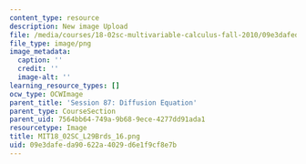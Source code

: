 ```yaml
---
content_type: resource
description: New image Upload
file: /media/courses/18-02sc-multivariable-calculus-fall-2010/09e3dafeda90622a4029d6e1f9cf8e7b_MIT18_02SC_L29Brds_16.png
file_type: image/png
image_metadata:
  caption: ''
  credit: ''
  image-alt: ''
learning_resource_types: []
ocw_type: OCWImage
parent_title: 'Session 87: Diffusion Equation'
parent_type: CourseSection
parent_uid: 7564bb64-749a-9b68-9ece-4277dd91ada1
resourcetype: Image
title: MIT18_02SC_L29Brds_16.png
uid: 09e3dafe-da90-622a-4029-d6e1f9cf8e7b
---
```

